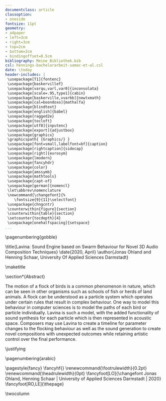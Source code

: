 ```yaml
---
documentclass: article
classoption: 
- oneside
fontsize: 11pt
geometry:
- a4paper
- left=3cm
- right=3cm
- top=2cm
- bottom=2cm
- bindingoffset=0.5cm
bibliography: Meine Bibliothek.bib
csl: hennings-bachelorarbeit-samac-et-al.csl
date: \today
header-includes: |
 \usepackage[T1]{fontenc}
 \usepackage{baskervillef}
 \usepackage[varqu,varl,var0]{inconsolata}
 \usepackage[scale=.95,type1]{cabin}
 \usepackage[baskerville,vvarbb]{newtxmath}
 \usepackage[cal=boondoxo]{mathalfa}
 \usepackage{blindtext}
 \usepackage[english]{babel}
 \usepackage{ragged2e}
 \usepackage{tocloft}
 \usepackage[utf8]{inputenc}
 \usepackage[export]{adjustbox}
 \usepackage{graphicx}
 \graphicspath{ {Graphics/} }
 \usepackage[font=small,labelfont=bf]{caption}
 \usepackage[rightcaption]{sidecap}
 \usepackage[right]{eurosym}
 \usepackage{lmodern}
 \usepackage{fancyhdr}
 \usepackage{color}
 \usepackage{amssymb}
 \usepackage{mathtools}
 \usepackage{capt-of}
 \usepackage[german]{nomencl}
 \let\abbrev\nomenclature
 \newcommand{\changefont}{%
    \fontsize{9}{11}\selectfont}
 \usepackage{chngcntr}
 \counterwithin{figure}{section}
 \counterwithin{table}{section}
 \setcounter{tocdepth}{4} 
 \usepackage[onehalfspacing]{setspace}
...
```




\pagenumbering{gobble}



\title{Lavina: Sound Engine based on Swarm Behaviour for Novel 3D Audio Composition Techniques}
\date{2020, April}
\author{Jonas Ohland and Henning Schaar, University Of Applied Sciences Darmstadt}

\maketitle

\section*{Abstract}

The motion of a flock of birds is a common phenomenon in nature, which can be seen in other organisms such as schools of fish or herds of land animals. A flock can be understood as a particle system which operates under certain rules that result in complex behaviour. 
One way to model this behaviour in computer sciences is to model the paths of each bird or particle individually. Lavina is such a model, with the added functionality of sound synthesis for each particle which is then represented in acoustic space. Composers may use Lavina to create a timeline for parameter changes to the flocking behaviour as well as the sound generation to create novel compositions with unexpected outcomes while retaining artistic control over the final performance.

\justifying 

\pagenumbering{arabic}

\pagestyle{fancy}
\fancyhf{}
\renewcommand{\footrulewidth}{0.2pt}
\renewcommand{\headrulewidth}{0pt}
\fancyfoot[LO]{\changefont Jonas Ohland, Henning Schaar | University of Applied Sciences Darmstadt | 2020}
\fancyfoot[RO,LE]{\thepage}

\twocolumn 
